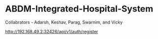 # ABDM-Integrated-Hospital-System

Collabrators - Adarsh, Keshav, Parag, Swarnim, and Vicky

http://192.168.49.2:32426/api/v1/auth/register